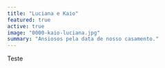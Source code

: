 ```yaml
---
title: "Luciana e Kaio"
featured: true
active: true
image: "0000-kaio-luciana.jpg"
summary: "Ansiosos pela data de nosso casamento."
---
```


Teste